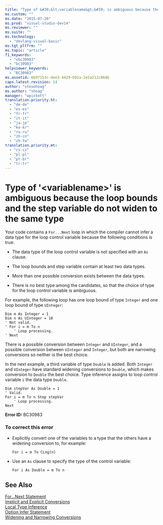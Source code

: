 ```yaml
---
title: "Type of &#39;&lt;variablename&gt;&#39; is ambiguous because the loop bounds and the step variable do not widen to the same type"
ms.custom: ""
ms.date: "2015-07-20"
ms.prod: "visual-studio-dev14"
ms.reviewer: ""
ms.suite: ""
ms.technology: 
  - "devlang-visual-basic"
ms.tgt_pltfrm: ""
ms.topic: "article"
f1_keywords: 
  - "vbc30983"
  - "bc30983"
helpviewer_keywords: 
  - "BC30983"
ms.assetid: 6b97153c-dee3-4429-b92a-2e5a212c864b
caps.latest.revision: 14
author: "stevehoag"
ms.author: "shoag"
manager: "wpickett"
translation.priority.ht: 
  - "de-de"
  - "es-es"
  - "fr-fr"
  - "it-it"
  - "ja-jp"
  - "ko-kr"
  - "ru-ru"
  - "zh-cn"
  - "zh-tw"
translation.priority.mt: 
  - "cs-cz"
  - "pl-pl"
  - "pt-br"
  - "tr-tr"
---
```

# Type of &#39;&lt;variablename&gt;&#39; is ambiguous because the loop bounds and the step variable do not widen to the same type
Your code contains a `For...Next` loop in which the compiler cannot infer a data type for the loop control variable because the following conditions is true:  
  
-   The data type of the loop control variable is not specified with an `As` clause.  
  
-   The loop bounds and step variable contain at least two data types.  
  
-   More than one possible conversion exists between the data types.  
  
-   There is no best type among the candidates, so that the choice of type for the loop control variable is ambiguous.  
  
 For example, the following loop has one loop bound of type `Integer` and one loop bound of type `UInteger`:  
  
```vb#  
Dim m As Integer = 1  
Dim n As UInteger = 10  
' Not valid.  
' For i = m To n  
    ' Loop processing.  
' Next  
```  
  
 There is a possible conversion between `Integer` and `UInteger`, and a possible conversion between `UInteger` and `Integer`, but both are narrowing conversions so neither is the best choice.  
  
 In the next example, a third variable of type `Double` is added. Both `Integer` and `UInteger` have standard widening conversions to `Double`, which makes conversion to `Double` the best choice. Type inference assigns to loop control variable `i` the data type `Double`.  
  
```vb#  
Dim stepVar As Double = 1  
' Valid.  
For i = m To n Step stepVar  
    ' Loop processing.  
Next  
```  
  
 **Error ID:** BC30983  
  
### To correct this error  
  
-   Explicitly convert one of the variables to a type that the others have a widening conversion to, for example:  
  
    ```  
    For i = m To CLng(n)  
    ```  
  
-   Use an `As` clause to specify the type of the control variable:  
  
    ```  
    For i As Double = m To n   
    ```  
  
## See Also  
 [For...Next Statement](../../visual-basic\language-reference\statements/for-next-statement.md)   
 [Implicit and Explicit Conversions](../../visual-basic\programming-guide\language-features\data-types/implicit-and-explicit-conversions.md)   
 [Local Type Inference](../../visual-basic\programming-guide\language-features\variables/local-type-inference.md)   
 [Option Infer Statement](../../visual-basic\language-reference\statements/option-infer-statement.md)   
 [Widening and Narrowing Conversions](../../visual-basic\programming-guide\language-features\data-types/widening-and-narrowing-conversions.md)